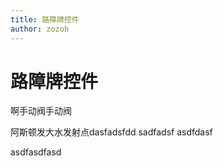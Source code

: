 ```yaml
---
title: 路障牌控件
author: zozoh
---
```


# 路障牌控件

啊手动阀手动阀

<script setup lang="ts">
import {updateInstalledComponentsLangs, TiPlayground} from "tijs"
updateInstalledComponentsLangs("zh-cn")
</script>

<TiPlayground comType="TiRoadblock" style="width:100%; height:400px"/>


阿斯顿发大水发射点dasfadsfdd
sadfadsf
asdfdasf


asdfasdfasd
